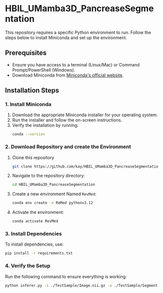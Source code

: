 # HBIL_UMamba3D_PancreaseSegmentation

This repository requires a specific Python environment to run. Follow the steps below to install Miniconda and set up the environment.

## Prerequisites

- Ensure you have access to a terminal (Linux/Mac) or Command Prompt/PowerShell (Windows).
- Download Miniconda from [Miniconda's official website](https://docs.conda.io/en/latest/miniconda.html).

## Installation Steps

### 1. Install Miniconda

1. Download the appropriate Miniconda installer for your operating system.
2. Run the installer and follow the on-screen instructions.
3. Verify the installation by running:
    ```bash
    conda --version
    ```

### 2. Download Repository and create the Environment

1. Clone this repository
    ```bash
    git clone https://github.com/kay/HBIL_UMamba3D_PancreaseSegmentation.git
    ```
2. Navigate to the repository directory:
    ```bash
    cd HBIL_UMamba3D_PancreaseSegmentation
    ```
3. Create a new environment Named `RevMed`:
    ```bash
    conda env create -n ReMed python=3.12
    ```
4. Activate the environment:
    ```bash
    conda activate RevMed
    ```

### 3. Install Dependencies

To install dependencies, use:
```bash
pip install -r requirements.txt
```

### 4. Verify the Setup

Run the following command to ensure everything is working:
```bash
python inferer.py -i ./TestSample/Image.nii.gz -o ./TestSample/Segment.nii.gz
```
